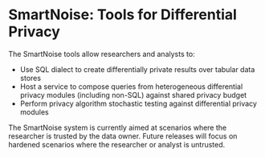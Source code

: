 # SmartNoise: Tools for Differential Privacy

The SmartNoise tools allow researchers and analysts to: 

* Use SQL dialect to create differentially private results over tabular data stores
* Host a service to compose queries from heterogeneous differential privacy modules (including non-SQL) against shared privacy budget
* Perform privacy algorithm stochastic testing against differential privacy modules

The SmartNoise system is currently aimed at scenarios where the researcher is trusted by the data owner.  Future releases will focus on hardened scenarios where the researcher or analyst is untrusted.  

